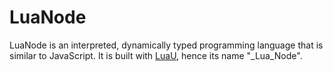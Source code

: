 # LuaNode
LuaNode is an interpreted, dynamically typed programming language that is similar to JavaScript. It is built with [LuaU](luau.org), hence its name "_Lua_Node".

